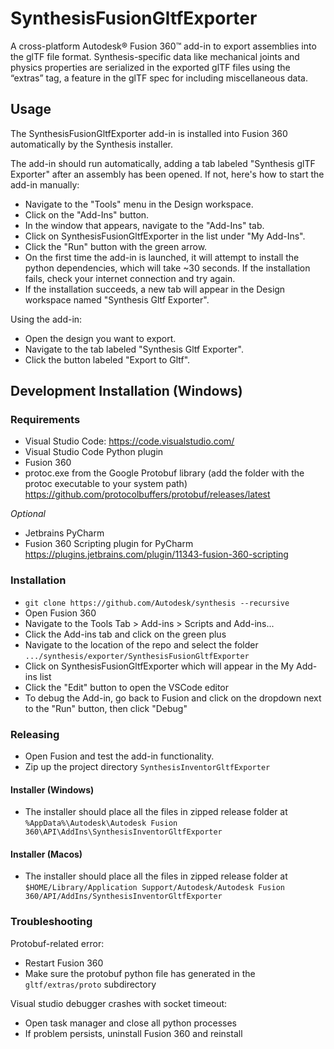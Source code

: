 # SynthesisFusionGltfExporter
A cross-platform Autodesk® Fusion 360™ add-in to export assemblies into the glTF file format.
Synthesis-specific data like mechanical joints and physics properties are serialized in the exported glTF files using the “extras” tag, a feature in the glTF spec for including miscellaneous data. 

## Usage
The SynthesisFusionGltfExporter add-in is installed into Fusion 360 automatically by the Synthesis installer.

The add-in should run automatically, adding a tab labeled "Synthesis glTF Exporter" after an assembly has been opened.
If not, here's how to start the add-in manually:
- Navigate to the "Tools" menu in the Design workspace.
- Click on the "Add-Ins" button.
- In the window that appears, navigate to the "Add-Ins" tab.
- Click on SynthesisFusionGltfExporter in the list under "My Add-Ins".
- Click the "Run" button with the green arrow.
- On the first time the add-in is launched, it will attempt to install the python dependencies, which will take ~30 seconds. If the installation fails, check your internet connection and try again.
- If the installation succeeds, a new tab will appear in the Design workspace named "Synthesis Gltf Exporter".

Using the add-in:
- Open the design you want to export.
- Navigate to the tab labeled "Synthesis Gltf Exporter".
- Click the button labeled "Export to Gltf".

## Development Installation (Windows)

### Requirements

- Visual Studio Code: https://code.visualstudio.com/
- Visual Studio Code Python plugin
- Fusion 360
- protoc.exe from the Google Protobuf library (add the folder with the protoc executable to your system path) https://github.com/protocolbuffers/protobuf/releases/latest

_Optional_

- Jetbrains PyCharm
- Fusion 360 Scripting plugin for PyCharm https://plugins.jetbrains.com/plugin/11343-fusion-360-scripting

### Installation

- `git clone https://github.com/Autodesk/synthesis --recursive`
- Open Fusion 360
- Navigate to the Tools Tab > Add-ins > Scripts and Add-ins...
- Click the Add-ins tab and click on the green plus
- Navigate to the location of the repo and select the folder `.../synthesis/exporter/SynthesisFusionGltfExporter`
- Click on SynthesisFusionGltfExporter which will appear in the My Add-ins list
- Click the "Edit" button to open the VSCode editor
- To debug the Add-in, go back to Fusion and click on the dropdown next to the "Run" button, then click "Debug"

### Releasing
- Open Fusion and test the add-in functionality.
- Zip up the project directory `SynthesisInventorGltfExporter`

#### Installer (Windows)
- The installer should place all the files in zipped release folder at `%AppData%\Autodesk\Autodesk Fusion 360\API\AddIns\SynthesisInventorGltfExporter`

#### Installer (Macos)
- The installer should place all the files in zipped release folder at `$HOME/Library/Application Support/Autodesk/Autodesk Fusion 360/API/AddIns/SynthesisInventorGltfExporter`

### Troubleshooting
Protobuf-related error:

- Restart Fusion 360
- Make sure the protobuf python file has generated in the `gltf/extras/proto` subdirectory

Visual studio debugger crashes with socket timeout:

- Open task manager and close all python processes
- If problem persists, uninstall Fusion 360 and reinstall